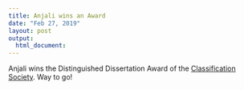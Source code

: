 ```yaml
---
title: Anjali wins an Award
date: "Feb 27, 2019"
layout: post
output:
  html_document:
---
```


Anjali wins the Distinguished Dissertation Award of the [Classification Society](
https://tcs.wildapricot.org/Dissertation-Award). Way to go!
